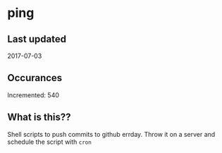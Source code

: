 # ping

## Last updated
2017-07-03

## Occurances
Incremented: 540

## What is this??
Shell scripts to push commits to github errday. Throw it on a server and schedule the script with `cron`


